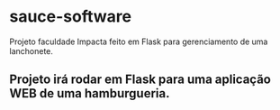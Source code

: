 # sauce-software
Projeto faculdade Impacta feito em Flask para gerenciamento de uma lanchonete.

## Projeto irá rodar em Flask para uma aplicação WEB de uma hamburgueria.
